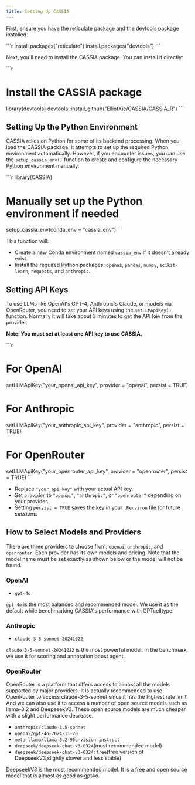 ```yaml
---
title: Setting Up CASSIA
---
```



First, ensure you have the reticulate package and the devtools package installed.

\`\`\`r
install.packages("reticulate")
install.packages("devtools")
\`\`\`

Next, you'll need to install the CASSIA package. You can install it directly:

\`\`\`r
# Install the CASSIA package
library(devtools)
devtools::install_github("ElliotXie/CASSIA/CASSIA_R")
\`\`\`

## Setting Up the Python Environment

CASSIA relies on Python for some of its backend processing. When you load the CASSIA package, it attempts to set up the required Python environment automatically. However, if you encounter issues, you can use the `setup_cassia_env()` function to create and configure the necessary Python environment manually.

\`\`\`r
library(CASSIA)

# Manually set up the Python environment if needed
setup_cassia_env(conda_env = "cassia_env")
\`\`\`

This function will:

- Create a new Conda environment named `cassia_env` if it doesn't already exist.
- Install the required Python packages: `openai`, `pandas`, `numpy`, `scikit-learn`, `requests`, and `anthropic`.

## Setting API Keys


To use LLMs like OpenAI's GPT-4, Anthropic's Claude, or models via OpenRouter, you need to set your API keys using the `setLLMApiKey()` function. Normally it will take about 3 minutes to get the API key from the provider.

**Note: You must set at least one API key to use CASSIA.**

\`\`\`r
# For OpenAI
setLLMApiKey("your_openai_api_key", provider = "openai", persist = TRUE)

# For Anthropic
setLLMApiKey("your_anthropic_api_key", provider = "anthropic", persist = TRUE)

# For OpenRouter
setLLMApiKey("your_openrouter_api_key", provider = "openrouter", persist = TRUE)
\`\`\`

- Replace `"your_api_key"` with your actual API key.
- Set `provider` to `"openai"`, `"anthropic"`, or `"openrouter"` depending on your provider.
- Setting `persist = TRUE` saves the key in your `.Renviron` file for future sessions.



## How to Select Models and Providers

There are three providers to choose from: `openai`, `anthropic`, and `openrouter`. Each provider has its own models and pricing.
Note that the model name must be set exactly as shown below or the model will not be found.

### OpenAI

- `gpt-4o`

`gpt-4o` is the most balanced and recommended model. We use it as the default while benchmarking CASSIA's performance with GPTcelltype.

### Anthropic

- `claude-3-5-sonnet-20241022`

`claude-3-5-sonnet-20241022` is the most powerful model. In the benchmark, we use it for scoring and annotation boost agent.

### OpenRouter

OpenRouter is a platform that offers access to almost all the models supported by major providers. It is actually recommended to use OpenRouter to access claude-3-5-sonnet since it has the highest rate limit. And we can also use it to access a number of open source models such as llama-3.2 and DeepseekV3. These open source models are much cheaper with a slight performance decrease.

- `anthropic/claude-3.5-sonnet`
- `openai/gpt-4o-2024-11-20`
- `meta-llama/llama-3.2-90b-vision-instruct` 
- `deepseek/deepseek-chat-v3-0324`(most recommended model)
- `deepseek/deepseek-chat-v3-0324:free`(free version of DeepseekV3,slightly slower and less stable)

DeepseekV3 is the most recommended model. It is a free and open source model that is almost as good as gpt4o.
